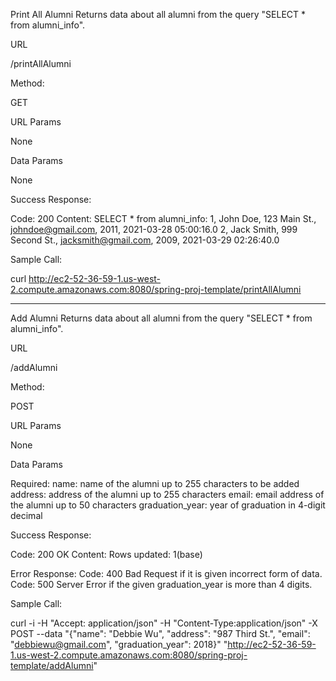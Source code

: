 Print All Alumni
Returns data about all alumni from the query "SELECT * from alumni_info".

URL

/printAllAlumni

Method:

GET

URL Params

None

Data Params

None

Success Response:

Code: 200
Content: 
SELECT * from alumni_info:
1, John Doe, 123 Main St., johndoe@gmail.com, 2011, 2021-03-28 05:00:16.0
2, Jack Smith, 999 Second St., jacksmith@gmail.com, 2009, 2021-03-29 02:26:40.0

Sample Call:

curl http://ec2-52-36-59-1.us-west-2.compute.amazonaws.com:8080/spring-proj-template/printAllAlumni

-----------------------------------------------------------------------------------------------------------------------------------------------------

Add Alumni
Returns data about all alumni from the query "SELECT * from alumni_info".

URL

/addAlumni

Method:

POST

URL Params

None

Data Params

Required:
name: name of the alumni up to 255 characters to be added
address: address of the alumni up to 255 characters
email: email address of the alumni up to 50 characters
graduation_year: year of graduation in 4-digit decimal

Success Response:

Code: 200 OK
Content: 
Rows updated: 1(base)

Error Response:
Code: 400 Bad Request if it is given incorrect form of data.
Code: 500 Server Error if the given graduation_year is more than 4 digits.

Sample Call:

curl -i -H "Accept: application/json" -H "Content-Type:application/json" -X POST --data "{\"name\": \"Debbie Wu\", \"address\": \"987 Third St.\", \"email\": \"debbiewu@gmail.com\", \"graduation_year\": 2018}" "http://ec2-52-36-59-1.us-west-2.compute.amazonaws.com:8080/spring-proj-template/addAlumni"
